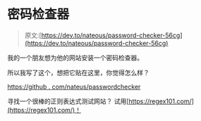 # 密码检查器

> 原文:[https://dev.to/nateous/password-checker-56cg](https://dev.to/nateous/password-checker-56cg)

我的一个朋友想为他的网站安装一个密码检查器。

所以我写了这个，想把它贴在这里，你觉得怎么样？

[https://github . com/nateus/passwordchecker](https://github.com/nateous/passwordchecker)

寻找一个很棒的正则表达式测试网站？
试用[https://regex101.com/](https://regex101.com/)！